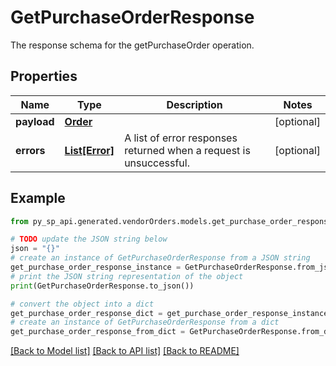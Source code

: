 # GetPurchaseOrderResponse

The response schema for the getPurchaseOrder operation.

## Properties

Name | Type | Description | Notes
------------ | ------------- | ------------- | -------------
**payload** | [**Order**](Order.md) |  | [optional] 
**errors** | [**List[Error]**](Error.md) | A list of error responses returned when a request is unsuccessful. | [optional] 

## Example

```python
from py_sp_api.generated.vendorOrders.models.get_purchase_order_response import GetPurchaseOrderResponse

# TODO update the JSON string below
json = "{}"
# create an instance of GetPurchaseOrderResponse from a JSON string
get_purchase_order_response_instance = GetPurchaseOrderResponse.from_json(json)
# print the JSON string representation of the object
print(GetPurchaseOrderResponse.to_json())

# convert the object into a dict
get_purchase_order_response_dict = get_purchase_order_response_instance.to_dict()
# create an instance of GetPurchaseOrderResponse from a dict
get_purchase_order_response_from_dict = GetPurchaseOrderResponse.from_dict(get_purchase_order_response_dict)
```
[[Back to Model list]](../README.md#documentation-for-models) [[Back to API list]](../README.md#documentation-for-api-endpoints) [[Back to README]](../README.md)


